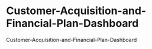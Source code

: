 # Customer-Acquisition-and-Financial-Plan-Dashboard
Customer-Acquisition-and-Financial-Plan-Dashboard
